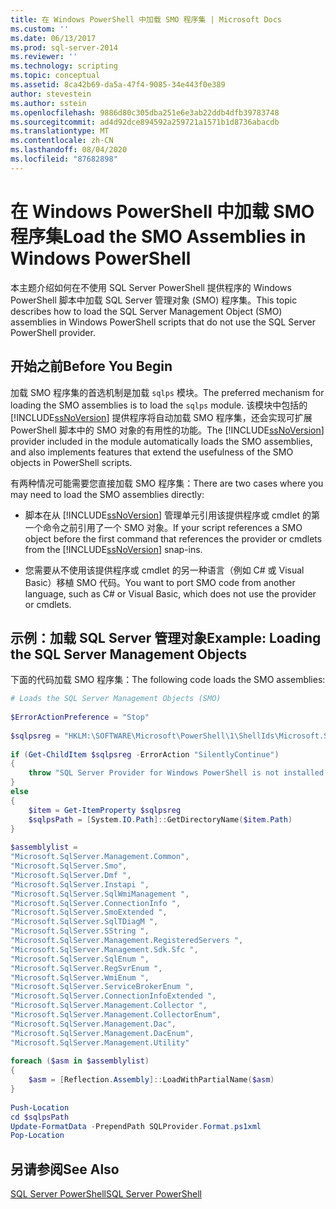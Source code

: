 ```yaml
---
title: 在 Windows PowerShell 中加载 SMO 程序集 | Microsoft Docs
ms.custom: ''
ms.date: 06/13/2017
ms.prod: sql-server-2014
ms.reviewer: ''
ms.technology: scripting
ms.topic: conceptual
ms.assetid: 8ca42b69-da5a-47f4-9085-34e443f0e389
author: stevestein
ms.author: sstein
ms.openlocfilehash: 9886d80c305dba251e6e3ab22ddb4dfb39783748
ms.sourcegitcommit: ad4d92dce894592a259721a1571b1d8736abacdb
ms.translationtype: MT
ms.contentlocale: zh-CN
ms.lasthandoff: 08/04/2020
ms.locfileid: "87682898"
---
```

# <a name="load-the-smo-assemblies-in-windows-powershell"></a><span data-ttu-id="68459-102">在 Windows PowerShell 中加载 SMO 程序集</span><span class="sxs-lookup"><span data-stu-id="68459-102">Load the SMO Assemblies in Windows PowerShell</span></span>
  <span data-ttu-id="68459-103">本主题介绍如何在不使用 SQL Server PowerShell 提供程序的 Windows PowerShell 脚本中加载 SQL Server 管理对象 (SMO) 程序集。</span><span class="sxs-lookup"><span data-stu-id="68459-103">This topic describes how to load the SQL Server Management Object (SMO) assemblies in Windows PowerShell scripts that do not use the SQL Server PowerShell provider.</span></span>  
  
## <a name="before-you-begin"></a><span data-ttu-id="68459-104">开始之前</span><span class="sxs-lookup"><span data-stu-id="68459-104">Before You Begin</span></span>  
 <span data-ttu-id="68459-105">加载 SMO 程序集的首选机制是加载 `sqlps` 模块。</span><span class="sxs-lookup"><span data-stu-id="68459-105">The preferred mechanism for loading the SMO assemblies is to load the `sqlps` module.</span></span> <span data-ttu-id="68459-106">该模块中包括的 [!INCLUDE[ssNoVersion](../includes/ssnoversion-md.md)] 提供程序将自动加载 SMO 程序集，还会实现可扩展 PowerShell 脚本中的 SMO 对象的有用性的功能。</span><span class="sxs-lookup"><span data-stu-id="68459-106">The [!INCLUDE[ssNoVersion](../includes/ssnoversion-md.md)] provider included in the module automatically loads the SMO assemblies, and also implements features that extend the usefulness of the SMO objects in PowerShell scripts.</span></span>  
  
 <span data-ttu-id="68459-107">有两种情况可能需要您直接加载 SMO 程序集：</span><span class="sxs-lookup"><span data-stu-id="68459-107">There are two cases where you may need to load the SMO assemblies directly:</span></span>  
  
-   <span data-ttu-id="68459-108">脚本在从 [!INCLUDE[ssNoVersion](../includes/ssnoversion-md.md)] 管理单元引用该提供程序或 cmdlet 的第一个命令之前引用了一个 SMO 对象。</span><span class="sxs-lookup"><span data-stu-id="68459-108">If your script references a SMO object before the first command that references the provider or cmdlets from the [!INCLUDE[ssNoVersion](../includes/ssnoversion-md.md)] snap-ins.</span></span>  
  
-   <span data-ttu-id="68459-109">您需要从不使用该提供程序或 cmdlet 的另一种语言（例如 C# 或 Visual Basic）移植 SMO 代码。</span><span class="sxs-lookup"><span data-stu-id="68459-109">You want to port SMO code from another language, such as C# or Visual Basic, which does not use the provider or cmdlets.</span></span>  
  
## <a name="example-loading-the-sql-server-management-objects"></a><span data-ttu-id="68459-110">示例：加载 SQL Server 管理对象</span><span class="sxs-lookup"><span data-stu-id="68459-110">Example: Loading the SQL Server Management Objects</span></span>  
 <span data-ttu-id="68459-111">下面的代码加载 SMO 程序集：</span><span class="sxs-lookup"><span data-stu-id="68459-111">The following code loads the SMO assemblies:</span></span>  
  
```powershell
# Loads the SQL Server Management Objects (SMO)  
  
$ErrorActionPreference = "Stop"  
  
$sqlpsreg = "HKLM:\SOFTWARE\Microsoft\PowerShell\1\ShellIds\Microsoft.SqlServer.Management.PowerShell.sqlps"  
  
if (Get-ChildItem $sqlpsreg -ErrorAction "SilentlyContinue")  
{  
    throw "SQL Server Provider for Windows PowerShell is not installed."  
}  
else  
{  
    $item = Get-ItemProperty $sqlpsreg  
    $sqlpsPath = [System.IO.Path]::GetDirectoryName($item.Path)  
}  
  
$assemblylist =   
"Microsoft.SqlServer.Management.Common",  
"Microsoft.SqlServer.Smo",  
"Microsoft.SqlServer.Dmf ",  
"Microsoft.SqlServer.Instapi ",  
"Microsoft.SqlServer.SqlWmiManagement ",  
"Microsoft.SqlServer.ConnectionInfo ",  
"Microsoft.SqlServer.SmoExtended ",  
"Microsoft.SqlServer.SqlTDiagM ",  
"Microsoft.SqlServer.SString ",  
"Microsoft.SqlServer.Management.RegisteredServers ",  
"Microsoft.SqlServer.Management.Sdk.Sfc ",  
"Microsoft.SqlServer.SqlEnum ",  
"Microsoft.SqlServer.RegSvrEnum ",  
"Microsoft.SqlServer.WmiEnum ",  
"Microsoft.SqlServer.ServiceBrokerEnum ",  
"Microsoft.SqlServer.ConnectionInfoExtended ",  
"Microsoft.SqlServer.Management.Collector ",  
"Microsoft.SqlServer.Management.CollectorEnum",  
"Microsoft.SqlServer.Management.Dac",  
"Microsoft.SqlServer.Management.DacEnum",  
"Microsoft.SqlServer.Management.Utility"  
  
foreach ($asm in $assemblylist)  
{  
    $asm = [Reflection.Assembly]::LoadWithPartialName($asm)  
}  
  
Push-Location  
cd $sqlpsPath  
Update-FormatData -PrependPath SQLProvider.Format.ps1xml
Pop-Location  
```  
  
## <a name="see-also"></a><span data-ttu-id="68459-112">另请参阅</span><span class="sxs-lookup"><span data-stu-id="68459-112">See Also</span></span>  
 [<span data-ttu-id="68459-113">SQL Server PowerShell</span><span class="sxs-lookup"><span data-stu-id="68459-113">SQL Server PowerShell</span></span>](sql-server-powershell.md)  
